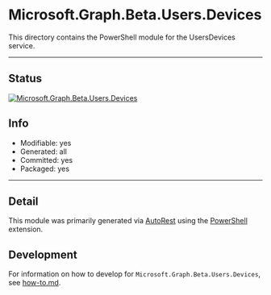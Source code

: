 <!-- region Generated -->
# Microsoft.Graph.Beta.Users.Devices
This directory contains the PowerShell module for the UsersDevices service.

---
## Status
[![Microsoft.Graph.Beta.Users.Devices](https://img.shields.io/powershellgallery/v/Microsoft.Graph.Beta.Users.Devices.svg?style=flat-square&label=Microsoft.Graph.Beta.Users.Devices "Microsoft.Graph.Beta.Users.Devices")](https://www.powershellgallery.com/packages/Microsoft.Graph.Beta.Users.Devices/)

## Info
- Modifiable: yes
- Generated: all
- Committed: yes
- Packaged: yes

---
## Detail
This module was primarily generated via [AutoRest](https://github.com/Azure/autorest) using the [PowerShell](https://github.com/Azure/autorest.powershell) extension.

## Development
For information on how to develop for `Microsoft.Graph.Beta.Users.Devices`, see [how-to.md](how-to.md).
<!-- endregion -->
